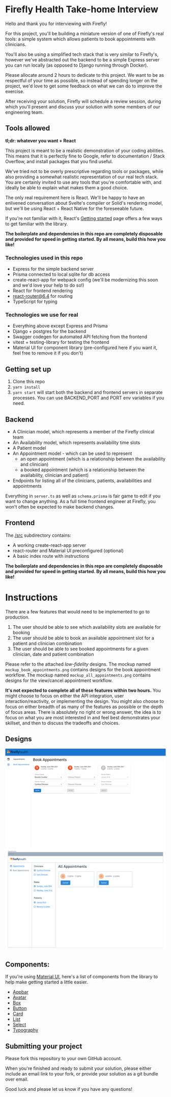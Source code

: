 # Firefly Health Take-home Interview

Hello and thank you for interviewing with Firefly!

For this project, you'll be building a miniature version of one of Firefly's real tools: a simple system which allows patients to book appointments with clinicians.

You'll also be using a simplified tech stack that is very similar to Firefly's, however we've abstracted out the backend to be a simple Express server you can run locally (as opposed to Django running through Docker).

Please allocate around 2 hours to dedicate to this project. We want to be as respectful of your time as possible, so instead of spending longer on the project, we'd love to get some feedback on what we can do to improve the exercise.

After receiving your solution, Firefly will schedule a review session, during which you'll present and discuss your solution with some members of our engineering team.

## Tools allowed

**tl;dr: whatever you want + React**

This project is meant to be a realistic demonstration of your coding abilities. This means that it is perfectly fine to Google, refer to documentation / Stack Overflow, and install packages that you find useful.

We've tried not to be overly prescriptive regarding tools or packages, while also providing a somewhat realistic representation of our real tech stack. You are certainly invited to use any tools that you're comfortable with, and ideally be able to explain what makes them a good choice.

The only real requirement here is React. We'll be happy to have an enlivened conversation about Svelte's compiler or Solid's rendering model, but we'll be using React + React Native for the foreseeable future.

If you're not familiar with it, React's [Getting started](https://reactjs.org/docs/getting-started.html) page offers a few ways to get familiar with the library.

**The boilerplate and dependencies in this repo are completely disposable and provided for speed in getting started. By all means, build this how you like!**

### Technologies used in this repo

- Express for the simple backend server
- Prisma connected to local sqlite for db access
- create-react-app for webpack config (we'll be modernizing this soon and we'd love your help to do so!)
- React for frontend rendering
- [react-router@6.4](https://beta.reactrouter.com/en/remixing) for routing
- TypeScript for typing

### Technologies we use for real

- Everything above except Express and Prisma
- Django + postgres for the backend
- Swagger codegen for automated API fetching from the frontend
- vitest + testing-library for testing the frontend
- Material UI for component library (pre-configured here if you want it, feel free to remove it if you don't)

## Getting set up

1. Clone this repo
2. `yarn install`
3. `yarn start` will start both the backend and frontend servers in separate processes. You can use BACKEND_PORT and PORT env variables if you need.

## Backend

- A Clinician model, which represents a member of the Firefly clinical team
- An Availability model, which represents availability time slots
- A Patient model
- An Appointment model - which can be used to represent
  - an open appointment (which is a relationship between the availability and clinician)
  - a booked appointment (which is a relationship between the availability, clinician and patient)
- Endpoints for listing all of the clinicians, patients, availabilities and appointments

Everything in `server.ts` as well as `schema.prisma` is fair game to edit if you want to change anything. As a full time frontend engineer at Firefly, you won't often be expected to make backend changes.

## Frontend

The [/src](/src) subdirectory contains:

- A working create-react-app server
- react-router and Material UI preconfigured (optional)
- A basic index route with instructions

**The boilerplate and dependencies in this repo are completely disposable and provided for speed in getting started. By all means, build this how you like!**

# Instructions

There are a few features that would need to be implemented to go to production.

1. The user should be able to see which availability slots are available for booking
2. The user should be able to book an available appointment slot for a patient and clinician combination
3. The user should be able to see booked appointments for a given clinician, date and patient combination

Please refer to the attached _low-fidelity_ designs. The mockup named `mockup_book_appointments.png` contains designs for the book appointment workflow. The mockup named `mockup_all_appointments.png` contains designs for the view/cancel appointment workflow.

**It's not expected to complete all of these features within two hours.** You might choose to focus on either the API integration, user interaction/reactivity, or implementing the design. You might also choose to focus on either breadth of as many of the features as possible or the depth of focus areas. There is absolutely no right or wrong answer, the idea is to focus on what you are most interested in and feel best demonstrates your skillset, and then to discuss the tradeoffs and choices.

## Designs

![image info](mockup_book_appointments.png "Book Appointments")
![image info](mockup_all_appointments.png "All Appointments")

## Components:

If you're using [Material UI](https://material-ui.com/), here's a list of components from the library to help make getting started a little easier.

- [Appbar](https://material-ui.com/components/app-bar)
- [Avatar](https://material-ui.com/components/avatars)
- [Box](https://material-ui.com/components/box)
- [Button](https://material-ui.com/components/buttons)
- [Card](https://material-ui.com/components/cards)
- [List](https://material-ui.com/components/lists)
- [Select](https://material-ui.com/components/selects)
- [Typography](https://material-ui.com/components/typography)

## Submitting your project

Please fork this repository to your own GitHub account.

When you're finished and ready to submit your solution, please either include an email link to your fork, or provide your solution as a git bundle over email.

Good luck and please let us know if you have any questions!
